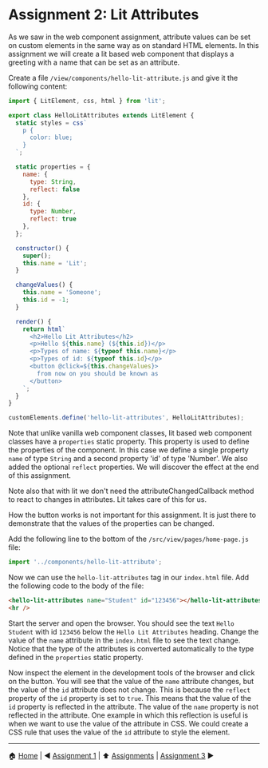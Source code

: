 # Assignment 2: Lit Attributes

As we saw in the web component assignment, attribute values can be set on custom elements in the same way as on standard HTML elements. In this assignment we will create a lit based web component that displays a greeting with a name that can be set as an attribute.

Create a file `/view/components/hello-lit-attribute.js` and give it the following content:

```javascript
import { LitElement, css, html } from 'lit';

export class HelloLitAttributes extends LitElement {
  static styles = css`
    p {
      color: blue;
    }
  `;

  static properties = {
    name: { 
      type: String,
      reflect: false 
    },
    id: { 
      type: Number, 
      reflect: true 
    },
  };

  constructor() {
    super();
    this.name = 'Lit';
  }

  changeValues() {
    this.name = 'Someone';
    this.id = -1;
  }

  render() {
    return html`
      <h2>Hello Lit Attributes</h2>
      <p>Hello ${this.name} (${this.id})</p>
      <p>Types of name: ${typeof this.name}</p>
      <p>Types of id: ${typeof this.id}</p>
      <button @click=${this.changeValues}>
        from now on you should be known as
      </button>
    `;
  }
}

customElements.define('hello-lit-attributes', HelloLitAttributes);

```

Note that unlike vanilla web component classes, lit based web component classes have a `properties` static property. This property is used to define the properties of the component.
In this case we define a single property `name` of type `String` and a second property 'id' of type 'Number'.
We also added the optional `reflect` properties. We will discover the effect at the end of this assignment.

Note also that with lit we don't need the attributeChangedCallback method to react to changes in attributes. Lit takes care of this for us.

How the button works is not important for this assignment. It is just there to demonstrate that the values of the properties can be changed.

Add the following line to the bottom of the `/src/view/pages/home-page.js` file:

```javascript
import '../components/hello-lit-attribute';
```

Now we can use the `hello-lit-attributes` tag in our `index.html` file. Add the following code to the body of the file:

```html
<hello-lit-attributes name="Student" id="123456"></hello-lit-attributes>
<hr />
```

Start the server and open the browser. You should see the text `Hello Student` with id `123456` below the `Hello Lit Attributes` heading. Change the value of the `name` attribute in the `index.html` file to see the text change.
Notice that the type of the attributes is converted automatically to the type defined in the `properties` static property.

Now inspect the element in the development tools of the browser and click on the button. You will see that the value of the `name` attribute changes, but the value of the `id` attribute does not change. This is because the `reflect` property of the `id` property is set to `true`. This means that the value of the `id` property is reflected in the attribute. The value of the `name` property is not reflected in the attribute.
One example in which this reflection is useful is when we want to use the value of the attribute in CSS. We could create a CSS rule that uses the value of the `id` attribute to style the element.

---

:house: [Home](../../README.md) | :arrow_backward: [Assignment 1](./assignment1.md) | :arrow_up: [Assignments](./README.md) | [Assignment 3](./assignment3.md) :arrow_forward:
